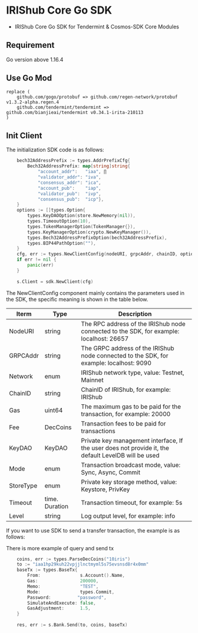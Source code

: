 # IRIShub Core Go SDK

* IRIShub Core Go SDK for Tendermint &amp; Cosmos-SDK Core Modules

## Requirement

Go version above 1.16.4

## Use Go Mod

```
replace (
    github.com/gogo/protobuf => github.com/regen-network/protobuf v1.3.2-alpha.regen.4
    github.com/tendermint/tendermint => github.com/bianjieai/tendermint v0.34.1-irita-210113
)
```

## Init Client

The initialization SDK code is as follows:

```go
    bech32AddressPrefix := types.AddrPrefixCfg{
        Bech32AddressPrefix: map[string]string{
            "account_addr":   "iaa", ∏
            "validator_addr": "iva",
            "consensus_addr": "ica",
            "account_pub":    "iap",
            "validator_pub":  "ivp",
            "consensus_pub":  "icp"},
    }
    options := []types.Option{
        types.KeyDAOOption(store.NewMemory(nil)),
        types.TimeoutOption(10),
        types.TokenManagerOption(TokenManager{}),
        types.KeyManagerOption(crypto.NewKeyManager()),
        types.Bech32AddressPrefixOption(bech32AddressPrefix),
        types.BIP44PathOption(""),
    }
    cfg, err := types.NewClientConfig(nodeURI, grpcAddr, chainID, options...)
    if err != nil {
        panic(err)
    }
    
    s.Client = sdk.NewClient(cfg)
```

The NewClientConfig component mainly contains the parameters used in the SDK, the specific meaning is shown in the table
below.

| Iterm     | Type           | Description                                                                                         |
|-----------|----------------|-----------------------------------------------------------------------------------------------------|
| NodeURI   | string         | The RPC address of the IRIShub node connected to the SDK, for example: localhost: 26657             |
| GRPCAddr  | string         | The GRPC address of the IRIShub node connected to the SDK, for example: localhost: 9090             |
| Network   | enum           | IRIShub network type, value: Testnet, Mainnet                                                       |
| ChainID   | string         | ChainID of IRIShub, for example: IRIShub                                                            |
| Gas       | uint64         | The maximum gas to be paid for the transaction, for example: 20000                                  |
| Fee       | DecCoins       | Transaction fees to be paid for transactions                                                        |
| KeyDAO    | KeyDAO         | Private key management interface, If the user does not provide it, the default LevelDB will be used |
| Mode      | enum           | Transaction broadcast mode, value: Sync, Async, Commit                                              |
| StoreType | enum           | Private key storage method, value: Keystore, PrivKey                                                |
| Timeout   | time. Duration | Transaction timeout, for example: 5s                                                                |
| Level     | string         | Log output level, for example: info                                                                 |

If you want to use SDK to send a transfer transaction, the example is as follows:

There is more example of query and send tx

```go
    coins, err := types.ParseDecCoins("10iris")
    to := "iaa1hp29kuh22vpjjlnctmyml5s75evsnsd8r4x0mm"
    baseTx := types.BaseTx{
        From:               s.Account().Name,
        Gas:                200000,
        Memo:               "TEST",
        Mode:               types.Commit,
        Password:          "password",
        SimulateAndExecute: false,
        GasAdjustment:      1.5,
    }
    
    res, err := s.Bank.Send(to, coins, baseTx)
```
